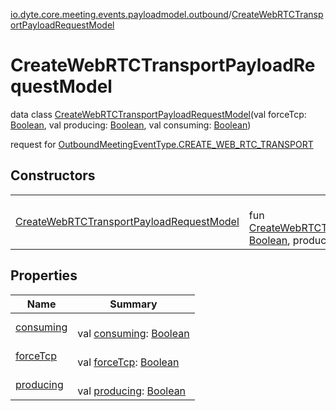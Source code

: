 [io.dyte.core.meeting.events.payloadmodel.outbound](../index.md)/[CreateWebRTCTransportPayloadRequestModel](index.md)

# CreateWebRTCTransportPayloadRequestModel


data class [CreateWebRTCTransportPayloadRequestModel](index.md)(val forceTcp: [Boolean](https://kotlinlang.org/api/latest/jvm/stdlib/kotlin/-boolean/index.html), val producing: [Boolean](https://kotlinlang.org/api/latest/jvm/stdlib/kotlin/-boolean/index.html), val consuming: [Boolean](https://kotlinlang.org/api/latest/jvm/stdlib/kotlin/-boolean/index.html))

request for [OutboundMeetingEventType.CREATE_WEB_RTC_TRANSPORT](../../com.dyte.mobilecorekmm.meeting.events/-outbound-meeting-event-type/-c-r-e-a-t-e_-w-e-b_-r-t-c_-t-r-a-n-s-p-o-r-t/index.md)

## Constructors

| | |
|---|---|
| [CreateWebRTCTransportPayloadRequestModel](-create-web-r-t-c-transport-payload-request-model.md) | <br/>fun [CreateWebRTCTransportPayloadRequestModel](-create-web-r-t-c-transport-payload-request-model.md)(forceTcp: [Boolean](https://kotlinlang.org/api/latest/jvm/stdlib/kotlin/-boolean/index.html), producing: [Boolean](https://kotlinlang.org/api/latest/jvm/stdlib/kotlin/-boolean/index.html), consuming: [Boolean](https://kotlinlang.org/api/latest/jvm/stdlib/kotlin/-boolean/index.html)) |

## Properties

| Name | Summary |
|---|---|
| [consuming](consuming.md) | <br/>val [consuming](consuming.md): [Boolean](https://kotlinlang.org/api/latest/jvm/stdlib/kotlin/-boolean/index.html) |
| [forceTcp](force-tcp.md) | <br/>val [forceTcp](force-tcp.md): [Boolean](https://kotlinlang.org/api/latest/jvm/stdlib/kotlin/-boolean/index.html) |
| [producing](producing.md) | <br/>val [producing](producing.md): [Boolean](https://kotlinlang.org/api/latest/jvm/stdlib/kotlin/-boolean/index.html) |
